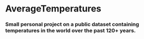 # AverageTemperatures

### Small personal project on a public dataset containing temperatures in the world over the past 120+ years.

